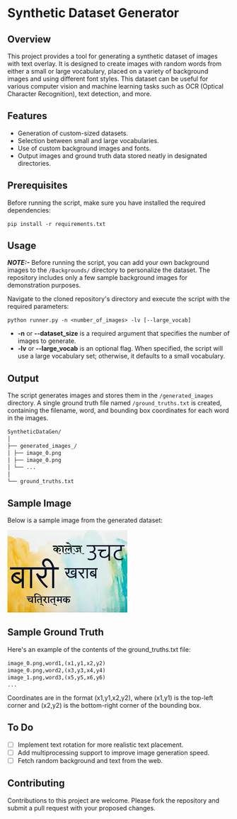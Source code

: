 # Synthetic Dataset Generator

## Overview
This project provides a tool for generating a synthetic dataset of images with text overlay. It is designed to create images with random words from either a small or large vocabulary, placed on a variety of background images and using different font styles. This dataset can be useful for various computer vision and machine learning tasks such as OCR (Optical Character Recognition), text detection, and more.

## Features
- Generation of custom-sized datasets.
- Selection between small and large vocabularies.
- Use of custom background images and fonts.
- Output images and ground truth data stored neatly in designated directories.

## Prerequisites
Before running the script, make sure you have installed the required dependencies:

```
pip install -r requirements.txt
```

## Usage

**_NOTE:-_** Before running the script, you can add your own background images to the `/Backgrounds/` directory to personalize the dataset. The repository includes only a few sample background images for demonstration purposes.

Navigate to the cloned repository's directory and execute the script with the required parameters:

```
python runner.py -n <number_of_images> -lv [--large_vocab]
```

+ **-n** or **--dataset_size** is a required argument that specifies the number of images to generate.
+ **-lv** or **--large_vocab** is an optional flag. When specified, the script will use a large vocabulary set; otherwise, it defaults to a small vocabulary.


## Output
The script generates images and stores them in the `/generated_images` directory. A single ground truth file named `/ground_truths.txt` is created, containing the filename, word, and bounding box coordinates for each word in the images.

```
SyntheticDataGen/
│
├── generated_images_/
│ ├── image_0.png
│ ├── image_0.png
│ └── ...
│
└── ground_truths.txt
```


## Sample Image
Below is a sample image from the generated dataset:

![Sample Image](/sample.png "Sample Image Title")

## Sample Ground Truth
Here's an example of the contents of the ground_truths.txt file:
```
image_0.png,word1,(x1,y1,x2,y2)
image_0.png,word2,(x3,y3,x4,y4)
image_1.png,word3,(x5,y5,x6,y6)
...
```
Coordinates are in the format (x1,y1,x2,y2), where (x1,y1) is the top-left corner and (x2,y2) is the bottom-right corner of the bounding box.

## To Do

- [ ] Implement text rotation for more realistic text placement.
- [ ] Add multiprocessing support to improve image generation speed.
- [ ] Fetch random background and text from the web.

## Contributing
Contributions to this project are welcome. Please fork the repository and submit a pull request with your proposed changes.

